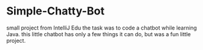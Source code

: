 # Simple-Chatty-Bot
small project from IntelliJ Edu
the task was to code a chatbot while learning Java.
this little chatbot has only a few things it can do, but was a fun little project.
